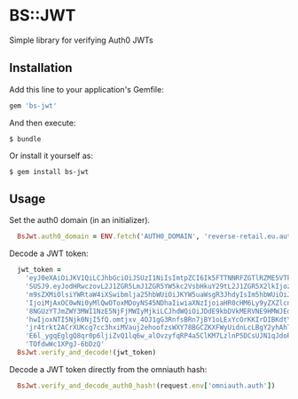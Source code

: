 # BS::JWT

Simple library for verifying Auth0 JWTs

## Installation

Add this line to your application's Gemfile:

```ruby
gem 'bs-jwt'
```

And then execute:

    $ bundle

Or install it yourself as:

    $ gem install bs-jwt

## Usage

Set the auth0 domain (in an initializer).

```ruby
  BsJwt.auth0_domain = ENV.fetch('AUTH0_DOMAIN', 'reverse-retail.eu.auth0.com')
```

Decode a JWT token:

```ruby
  jwt_token =
    'eyJ0eXAiOiJKV1QiLCJhbGciOiJSUzI1NiIsImtpZCI6Ik5FTTNNRFZGTlRZME5VTkRRVEpEUWtFeE5rRkJSamhET0RBMlF6Y3hOemd4TkRrNU1FRXh' \
    'SUSJ9.eyJodHRwczovL2J1ZGR5LmJ1ZGR5YW5kc2VsbHkuY29tL2J1ZGR5X2lkIjozMzcsImh0dHBzOi8vYnVkZHkuYnVkZHlhbmRzZWxseS5jb20vc' \
    'm9sZXMiOlsiYWRtaW4iXSwibmlja25hbWUiOiJKYW5uaWsgR3JhdyIsIm5hbWUiOiJqLmdyYXdAYnVkZHlhbmRzZWxseS5jb20iLCJ1cGRhdGVkX2F0' \
    'IjoiMjAxOC0wNi0yMlQwOToxMDoyNS45NDhaIiwiaXNzIjoiaHR0cHM6Ly9yZXZlcnNlLXJldGFpbC5ldS5hdXRoMC5jb20vIiwic3ViIjoiYXV0aDB' \
    '8NGUzYTJmZWY3MWI1NzE5NjFjMWIyMjkiLCJhdWQiOiJDdE9kbDVkMERVNE9HMWJEdEZmT3ZWbFVoN0YxODlHMiIsImlhdCI6MTUyOTY1ODYyOSwiZX' \
    'hwIjoxNTI5Njk0NjI5fQ.omtjxv_4OJ1gG3RnfsBRn7jBY1oLExYcOrKKIrDIBKdtYoBtzbNZuLfXi2rfEnBMEd3f-MNPU9Ynot6VF6Ps16-V_LHGWb' \
    'jr4trkt2ACrXUKcg7cc3hxiMVauj2ehoofzsWXY78BGCZKXFWyUidnLcLBgY2yhAhTds5eWQpi7MOpDVTQqIcXuRpidS499myZnw0hueyztuM9yUhuN' \
    'E6l_ygqEglgQ8qr0p6ljiZvQ1lq6w_alOvzyfqRP4a5ClKM7LzlnP5DCsUJN1qJdoPhJNYyjxu7H-1qxJtJaaBoD74-dX3-bYkinSRqfro19tD0FSON' \
    'TOfdwWc1XPgJ-6bDzQ'
  BsJwt.verify_and_decode!(jwt_token)
```

Decode a JWT token directly from the omniauth hash:

```ruby
  BsJwt.verify_and_decode_auth0_hash!(request.env['omniauth.auth'])
```
